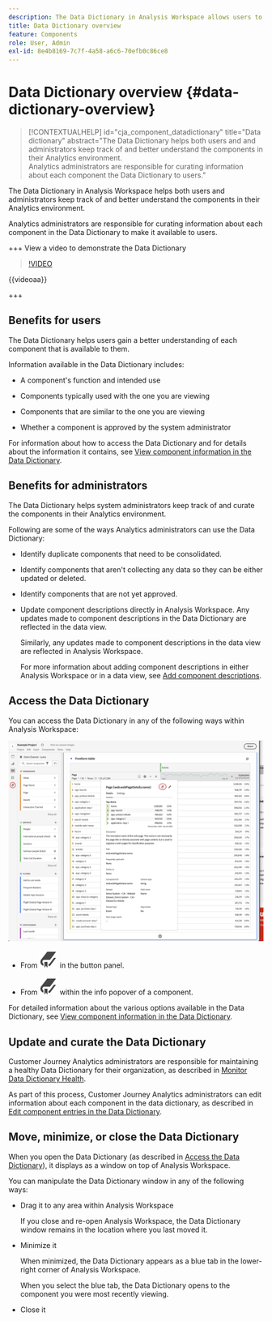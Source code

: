 ```yaml
---
description: The Data Dictionary in Analysis Workspace allows users to catalogue and keep track of the various components in Analysis Workspace, including their intended use, which are approved, which are duplicates, and so forth.
title: Data Dictionary overview
feature: Components
role: User, Admin
exl-id: 8e4b8169-7c7f-4a58-a6c6-70efb0c86ce8
---
```

# Data Dictionary overview {#data-dictionary-overview}

<!-- markdownlint-disable MD034 -->

>[!CONTEXTUALHELP]
>id="cja_component_datadictionary"
>title="Data dictionary"
>abstract="The Data Dictionary helps both users and and administrators keep track of and better understand the components in their Analytics environment. <br/>Analytics administrators are responsible for curating information about each component the Data Dictionary to users."

<!-- markdownlint-enable MD034 -->


The Data Dictionary in Analysis Workspace helps both users and administrators keep track of and better understand the components in their Analytics environment.   

Analytics administrators are responsible for curating information about each component in the Data Dictionary to make it available to users.


+++ View a video to demonstrate the Data Dictionary 

>[!VIDEO](https://video.tv.adobe.com/v/3418028/?quality=12&learn=on)

{{videoaa}}

+++

## Benefits for users

The Data Dictionary helps users gain a better understanding of each component that is available to them. 

Information available in the Data Dictionary includes: 

* A component's function and intended use

* Components typically used with the one you are viewing

* Components that are similar to the one you are viewing

* Whether a component is approved by the system administrator 

For information about how to access the Data Dictionary and for details about the information it contains, see [View component information in the Data Dictionary](/help/components/data-dictionary/view-data-dictionary.md).

## Benefits for administrators

The Data Dictionary helps system administrators keep track of and curate the components in their Analytics environment. 

Following are some of the ways Analytics administrators can use the Data Dictionary: 

* Identify duplicate components that need to be consolidated.

* Identify components that aren't collecting any data so they can be either updated or deleted.

* Identify components that are not yet approved.

* Update component descriptions directly in Analysis Workspace. Any updates made to component descriptions in the Data Dictionary are reflected in the data view.

  Similarly, any updates made to component descriptions in the data view are reflected in Analysis Workspace.

  For more information about adding component descriptions in either Analysis Workspace or in a data view, see [Add component descriptions](/help/components/add-component-descriptions.md).

## Access the Data Dictionary

You can access the Data Dictionary in any of the following ways within Analysis Workspace:

![Data Dictionary icon in the left panel](assets/data-dictionary-access.png)

* From ![Bookmark](/help/assets/icons/Bookmark.svg) in the button panel.

  

* From ![Bookmark](/help/assets/icons/Bookmark.svg) within the info popover of a component. 


For detailed information about the various options available in the Data Dictionary, see [View component information in the Data Dictionary](/help/components/data-dictionary/view-data-dictionary.md).

## Update and curate the Data Dictionary

Customer Journey Analytics administrators are responsible for maintaining a healthy Data Dictionary for their organization, as described in [Monitor Data Dictionary Health](/help/components/data-dictionary/monitor-data-dictionary-health.md).

As part of this process, Customer Journey Analytics administrators can edit information about each component in the data dictionary, as described in [Edit component entries in the Data Dictionary](/help/components/data-dictionary/edit-entries-data-dictionary.md).

## Move, minimize, or close the Data Dictionary

When you open the Data Dictionary (as described in [Access the Data Dictionary](#access-the-data-dictionary)), it displays as a window on top of Analysis Workspace. 

You can manipulate the Data Dictionary window in any of the following ways:

* Drag it to any area within Analysis Workspace 

  If you close and re-open Analysis Workspace, the Data Dictionary window remains in the location where you last moved it. <!--True?-->

* Minimize it

  When minimized, the Data Dictionary appears as a blue tab in the lower-right corner of Analysis Workspace.

  When you select the blue tab, the Data Dictionary opens to the component you were most recently viewing. 

* Close it
